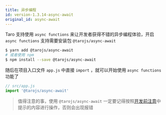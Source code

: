 ```yaml
---
title: 异步编程
id: version-1.3.14-async-await
original_id: async-await
---
```


Taro 支持使用 `async functions` 来让开发者获得不错的异步编程体验，开启 `async functions` 支持需要安装包 `@tarojs/async-await`

```bash
$ yarn add @tarojs/async-await
# 或者使用 npm
$ npm install --save @tarojs/async-await
```

随后在项目入口文件 `app.js` 中直接 `import` ，就可以开始使用 `async functions` 功能了

```javascript
// src/app.js
import '@tarojs/async-await'
```

> 值得注意的事，使用 `@tarojs/async-await` 一定要记得按照[开发前注意](./before-dev-remind.md)中提示的内容进行操作，否则会出现报错
